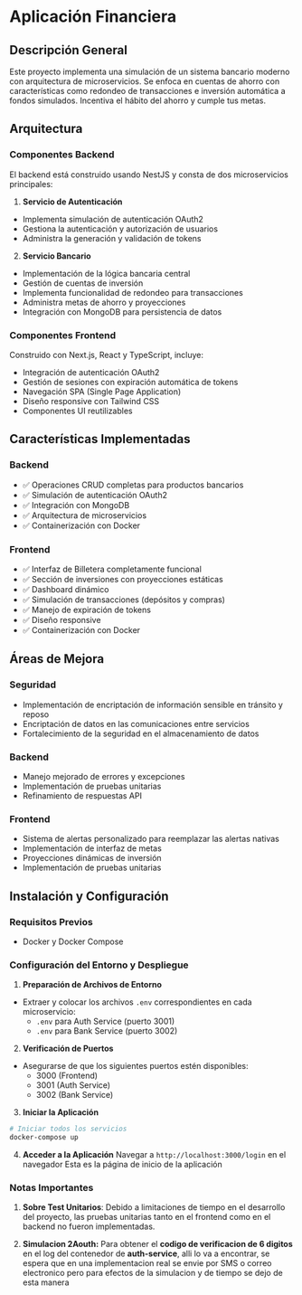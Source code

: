 # Aplicación Financiera

## Descripción General

Este proyecto implementa una simulación de un sistema bancario moderno con arquitectura de microservicios. Se enfoca en cuentas de ahorro con características como redondeo de transacciones e inversión automática a fondos simulados. Incentiva el hábito del ahorro y cumple tus metas.

## Arquitectura

### Componentes Backend

El backend está construido usando NestJS y consta de dos microservicios principales:

1. **Servicio de Autenticación**

- Implementa simulación de autenticación OAuth2
- Gestiona la autenticación y autorización de usuarios
- Administra la generación y validación de tokens

2. **Servicio Bancario**

- Implementación de la lógica bancaria central
- Gestión de cuentas de inversión
- Implementa funcionalidad de redondeo para transacciones
- Administra metas de ahorro y proyecciones
- Integración con MongoDB para persistencia de datos

### Componentes Frontend

Construido con Next.js, React y TypeScript, incluye:

- Integración de autenticación OAuth2
- Gestión de sesiones con expiración automática de tokens
- Navegación SPA (Single Page Application)
- Diseño responsive con Tailwind CSS
- Componentes UI reutilizables

## Características Implementadas

### Backend

- ✅ Operaciones CRUD completas para productos bancarios
- ✅ Simulación de autenticación OAuth2
- ✅ Integración con MongoDB
- ✅ Arquitectura de microservicios
- ✅ Containerización con Docker

### Frontend

- ✅ Interfaz de Billetera completamente funcional
- ✅ Sección de inversiones con proyecciones estáticas
- ✅ Dashboard dinámico
- ✅ Simulación de transacciones (depósitos y compras)
- ✅ Manejo de expiración de tokens
- ✅ Diseño responsive
- ✅ Containerización con Docker

## Áreas de Mejora

### Seguridad

- Implementación de encriptación de información sensible en tránsito y reposo
- Encriptación de datos en las comunicaciones entre servicios
- Fortalecimiento de la seguridad en el almacenamiento de datos

### Backend

- Manejo mejorado de errores y excepciones
- Implementación de pruebas unitarias
- Refinamiento de respuestas API

### Frontend

- Sistema de alertas personalizado para reemplazar las alertas nativas
- Implementación de interfaz de metas
- Proyecciones dinámicas de inversión
- Implementación de pruebas unitarias

## Instalación y Configuración

### Requisitos Previos

- Docker y Docker Compose

### Configuración del Entorno y Despliegue

1. **Preparación de Archivos de Entorno**

- Extraer y colocar los archivos `.env` correspondientes en cada microservicio:
  - `.env` para Auth Service (puerto 3001)
  - `.env` para Bank Service (puerto 3002)

2. **Verificación de Puertos**

- Asegurarse de que los siguientes puertos estén disponibles:
  - 3000 (Frontend)
  - 3001 (Auth Service)
  - 3002 (Bank Service)

3. **Iniciar la Aplicación**

```bash
# Iniciar todos los servicios
docker-compose up
```

4.  **Acceder a la Aplicación**
    Navegar a `http://localhost:3000/login` en el navegador
    Esta es la página de inicio de la aplicación

### Notas Importantes

1. **Sobre Test Unitarios**:
   Debido a limitaciones de tiempo en el desarrollo del proyecto, las pruebas unitarias tanto en el frontend como en el backend no fueron implementadas.

2. **Simulacion 2Aouth:**
   Para obtener el **codigo de verificacion de 6 digitos** en el log del contenedor de **auth-service**, alli lo va a encontrar, se espera que en una implementacion real se envie por SMS o correo electronico pero para efectos de la simulacion y de tiempo se dejo de esta manera
